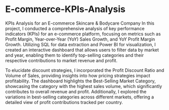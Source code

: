 # E-commerce-KPIs-Analysis
KPIs Analysis for an E-commerce Skincare &amp; Bodycare Company
In this project, I conducted a comprehensive analysis of key performance indicators (KPIs) for an e-commerce platform, focusing on metrics such as Profit Margin, Year-over-Year (YoY) Sales Growth, and YoY Profit Margin Growth. Utilizing SQL for data extraction and Power BI for visualization, I created an interactive dashboard that allows users to filter data by market and year, enabling them to identify top-selling categories and their respective contributions to market revenue and profit.

To elucidate discount strategies, I incorporated the Profit Discount Ratio and Volume of Sales, providing insights into how pricing strategies impact profitability. The dashboard highlights the Best-Selling Market Category, showcasing the category with the highest sales volume, which significantly contributes to overall revenue and profit. Additionally, I explored the variations in best-selling categories across different markets, offering a detailed view of profit contributions tracked per country.
